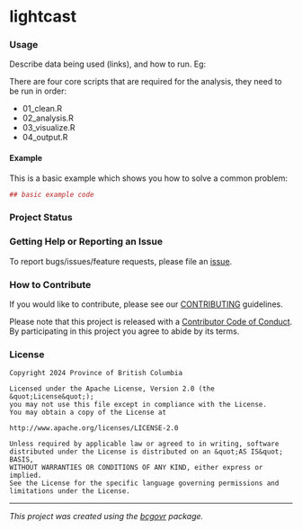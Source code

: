 <!-- 
Add a project state badge

See <https://github.com/BCDevExchange/Our-Project-Docs/blob/master/discussion/projectstates.md> 
If you have bcgovr installed and you use RStudio, click the 'Insert BCDevex Badge' Addin.
-->

lightcast
============================

### Usage

Describe data being used (links), and how to run. Eg:

There are four core scripts that are required for the analysis, they need to be run in order:

-   01\_clean.R
-   02\_analysis.R
-   03\_visualize.R
-   04\_output.R

#### Example

This is a basic example which shows you how to solve a common problem:

``` r
## basic example code
```

### Project Status

### Getting Help or Reporting an Issue

To report bugs/issues/feature requests, please file an [issue](https://github.com/bcgov/lightcast/issues/).

### How to Contribute

If you would like to contribute, please see our [CONTRIBUTING](CONTRIBUTING.md) guidelines.

Please note that this project is released with a [Contributor Code of Conduct](CODE_OF_CONDUCT.md). By participating in this project you agree to abide by its terms.

### License

```
Copyright 2024 Province of British Columbia

Licensed under the Apache License, Version 2.0 (the &quot;License&quot;);
you may not use this file except in compliance with the License.
You may obtain a copy of the License at

http://www.apache.org/licenses/LICENSE-2.0

Unless required by applicable law or agreed to in writing, software distributed under the License is distributed on an &quot;AS IS&quot; BASIS,
WITHOUT WARRANTIES OR CONDITIONS OF ANY KIND, either express or implied.
See the License for the specific language governing permissions and limitations under the License.
```
---
*This project was created using the [bcgovr](https://github.com/bcgov/bcgovr) package.* 
